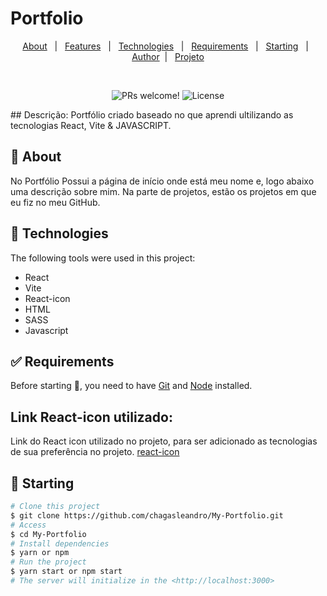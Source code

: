 # Portfolio
<p align="center">
  <a href="#dart-about">About</a> &#xa0; | &#xa0; 
  <a href="#sparkles-features">Features</a> &#xa0; | &#xa0;
  <a href="#rocket-technologies">Technologies</a> &#xa0; | &#xa0;
  <a href="#white_check_mark-requirements">Requirements</a> &#xa0; | &#xa0;
  <a href="#checkered_flag-starting">Starting</a> &#xa0; | &#xa0;
  <a href="https://github.com/chagasleandro" target="_blank">Author</a>&#xa0; | &#xa0
  <a href="https://my-portfolio-gray-ten.vercel.app/" target="_blank" rel="noopener noreferrer">Projeto</a>
</p>

<br>

<p align="center">
 <img src="https://img.shields.io/static/v1?label=PRs&message=welcome&color=49AA26&labelColor=000000" alt="PRs welcome!" />

  <img alt="License" src="https://img.shields.io/static/v1?label=license&message=MIT&color=49AA26&labelColor=000000">
</p>
## Descrição:
Portfólio criado baseado no que aprendi ultilizando as tecnologias React, Vite & JAVASCRIPT.

## :dart: About ##
No Portfólio Possui a página de início onde está meu nome e, logo abaixo uma descrição sobre mim. Na parte de projetos, estão os projetos em que eu fiz no meu GitHub.

## :rocket: Technologies ##

The following tools were used in this project:

* React
* Vite
* React-icon
* HTML
* SASS
* Javascript

## :white_check_mark: Requirements ##

Before starting :checkered_flag:, you need to have [Git](https://git-scm.com) and [Node](https://nodejs.org/en/) installed.

## Link React-icon utilizado:
Link do React icon utilizado no projeto, para ser adicionado as tecnologias de sua preferência no projeto.
[react-icon](https://react-icons.github.io/react-icons/)

## :checkered_flag: Starting ##

```bash
# Clone this project
$ git clone https://github.com/chagasleandro/My-Portfolio.git
# Access
$ cd My-Portfolio
# Install dependencies
$ yarn or npm 
# Run the project
$ yarn start or npm start 
# The server will initialize in the <http://localhost:3000>






